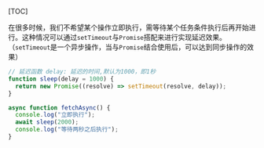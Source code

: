 [TOC]

在很多时候，我们不希望某个操作立即执行，需等待某个任务条件执行后再开始进行。这种情况可以通过`setTimeout`与`Promise`搭配来进行实现延迟效果。（`setTimeout`是一个异步操作，当与`Promise`结合使用后，可以达到同步操作的效果）

```js
// 延迟函数 delay: 延迟的时间,默认为1000，即1秒
function sleep(delay = 1000) {
  return new Promise((resolve) => setTimeout(resolve, delay));
}

async function fetchAsync() {
  console.log("立即执行");
  await sleep(2000);
  console.log("等待两秒之后执行");
}
```
